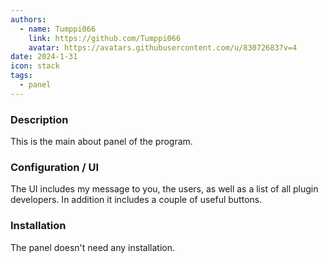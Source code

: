 ```yaml
---
authors: 
  - name: Tumppi066
    link: https://github.com/Tumppi066
    avatar: https://avatars.githubusercontent.com/u/83072683?v=4
date: 2024-1-31
icon: stack
tags:
  - panel
---
```


### Description
This is the main about panel of the program.

### Configuration / UI

The UI includes my message to you, the users, as well as a list of all plugin developers.
In addition it includes a couple of useful buttons.


### Installation
The panel doesn't need any installation.